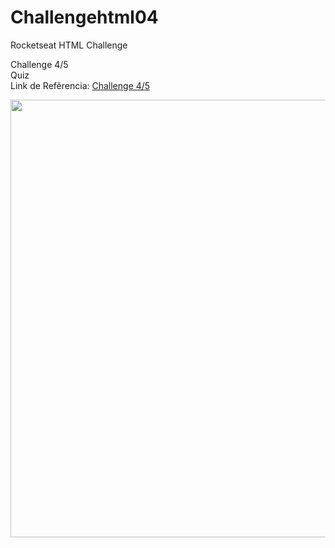 ﻿# Challengehtml04

Rocketseat HTML Challenge <br>

Challenge 4/5 <br>
Quiz <br>
Link de Refêrencia:
<a href="https://efficient-sloth-d85.notion.site/4-Quiz-46ee27c74c00436db6368b3855ee7dbc">Challenge 4/5</a>

<img src="https://user-images.githubusercontent.com/26207086/156858031-f902ea79-c308-4652-b850-1735876893d0.png" width="700px"/>
